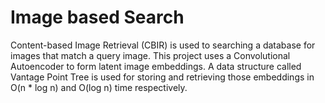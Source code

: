 # Image based Search
Content-based Image Retrieval (CBIR) is used to searching a database for images that match a query image. This project uses a Convolutional Autoencoder to form latent image embeddings. A data structure called Vantage Point Tree is used for storing and retrieving those embeddings in O(n * log n) and O(log n) time respectively.
